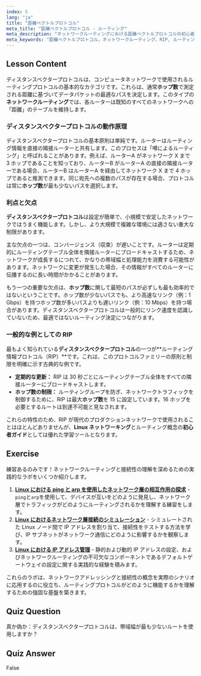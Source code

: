 ```yaml
---
index: 5
lang: "ja"
title: "距離ベクトルプロトコル"
meta_title: "距離ベクトルプロトコル - ルーティング"
meta_description: "ネットワークルーティングにおける距離ベクトルプロトコルの初心者向けガイド。このチュートリアルでは、RIP などのプロトコルがホップカウントを使用して経路を決定する方法を説明し、最新の Linux ネットワーキングにおけるそれらの制限について解説します。"
meta_keywords: "距離ベクトルプロトコル，ネットワークルーティング，RIP, ルーティング情報プロトコル，ホップカウント，Linux ネットワーキング，初心者ガイド，チュートリアル"
---
```


## Lesson Content

ディスタンスベクタープロトコルは、コンピュータネットワークで使用されるルーティングプロトコルの基本的なカテゴリです。これらは、通常**ホップ数**で測定される距離に基づいてデータパケットの最適なパスを決定します。このタイプの**ネットワークルーティング**では、各ルーターは既知のすべてのネットワークへの「距離」のテーブルを維持します。

### ディスタンスベクタープロトコルの動作原理

ディスタンスベクタープロトコルの基本原則は単純です。ルーターはルーティング情報を直接の隣接ルーターと共有します。このプロセスは「噂によるルーティング」と呼ばれることがあります。例えば、ルーターA がネットワーク X まで 3 ホップであることを知っており、ルーターB がルーターA の直接の隣接ルーターである場合、ルーターB はルーターA を経由してネットワーク X まで 4 ホップであると推測できます。同じ宛先への複数のパスが存在する場合、プロトコルは常に**ホップ数**が最も少ないパスを選択します。

### 利点と欠点

**ディスタンスベクタープロトコル**は設定が簡単で、小規模で安定したネットワークではうまく機能します。しかし、より大規模で複雑な環境には適さない重大な制限があります。

主な欠点の一つは、コンバージェンス（収束）が遅いことです。ルーターは定期的にルーティングテーブル全体を隣接ルーターにブロードキャストするため、ネットワークが成長するにつれて、かなりの帯域幅と処理能力を消費する可能性があります。ネットワークに変更が発生した場合、その情報がすべてのルーターに伝播するのに長い時間がかかることがあります。

もう一つの重要な欠点は、**ホップ数**に関して最短のパスが必ずしも最も効率的ではないということです。ホップ数が少ないパスでも、より高速なリンク（例：1 Gbps）を持つホップ数が多いパスよりも遅いリンク（例：10 Mbps）を持つ場合があります。ディスタンスベクタープロトコルは一般的にリンク速度を認識していないため、最適ではないルーティング決定につながります。

### 一般的な例としての RIP

最もよく知られている**ディスタンスベクタープロトコル**の一つが**ルーティング情報プロトコル（RIP）**です。これは、このプロトコルファミリーの原則と制限を明確に示す古典的な例です。

- **定期的な更新：** RIP は 30 秒ごとにルーティングテーブル全体をすべての隣接ルーターにブロードキャストします。
- **ホップ数の制限：** ルーティングループを防ぎ、ネットワークトラフィックを制御するために、RIP は最大**ホップ数**を 15 に設定しています。16 ホップを必要とするルートは到達不可能と見なされます。

これらの特性のため、RIP が現代のプロダクションネットワークで使用されることはほとんどありませんが、**Linux ネットワーキング**とルーティング概念の**初心者ガイド**としては優れた学習ツールとなります。

## Exercise

練習あるのみです！ネットワークルーティングと接続性の理解を深めるための実践的なラボをいくつか紹介します。

1. **[Linux における ping と arp を使用したネットワーク層の相互作用の探求](https://labex.io/ja/labs/comptia-explore-network-layer-interaction-with-ping-and-arp-in-linux-592746)** - `ping`と`arp`を使用して、デバイスが互いをどのように発見し、ネットワーク層でトラフィックがどのようにルーティングされるかを理解する練習をします。
2. **[Linux におけるネットワーク層接続のシミュレーション](https://labex.io/ja/labs/comptia-simulate-network-layer-connectivity-in-linux-592752)** - シミュレートされた Linux ノード間で IP アドレスを割り当て、接続性をテストする方法を学び、IP サブネットがネットワーク通信にどのように影響するかを観察します。
3. **[Linux における IP アドレス管理](https://labex.io/ja/labs/comptia-manage-ip-addressing-in-linux-592736)** - 静的および動的 IP アドレスの設定、およびネットワークルーティングの不可欠なコンポーネントであるデフォルトゲートウェイの設定に関する実践的な経験を積みます。

これらのラボは、ネットワークアドレッシングと接続性の概念を実際のシナリオに応用するのに役立ち、ルーティングプロトコルがどのように機能するかを理解するための強固な基盤を築きます。

## Quiz Question

真か偽か：ディスタンスベクタープロトコルは、帯域幅が最も少ないルートを使用しますか？

## Quiz Answer

False
